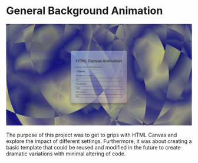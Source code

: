 # General Background Animation

![](./assets/images/screenshot1.png)

The purpose of this project was to get to grips with HTML Canvas and explore the impact of different settings. Furthermore, it was about creating a basic template that could be reused and modified in the future to create dramatic variations with minimal altering of code.
